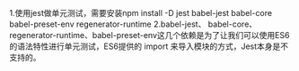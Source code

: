 1.使用jest做单元测试，需要安装npm install -D jest babel-jest babel-core babel-preset-env regenerator-runtime
2.babel-jest、 babel-core、 regenerator-runtime、babel-preset-env这几个依赖是为了让我们可以使用ES6的语法特性进行单元测试，ES6提供的 import 来导入模块的方式，Jest本身是不支持的。